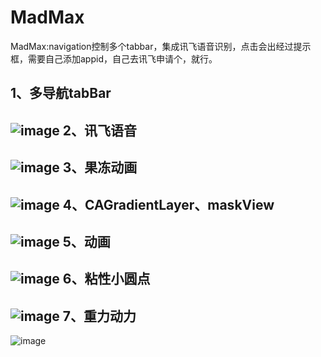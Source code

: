 # MadMax
MadMax:navigation控制多个tabbar，集成讯飞语音识别，点击会出经过提示框，需要自己添加appid，自己去讯飞申请个，就行。

1、多导航tabBar
------
![image](https://github.com/paradisery/MadMax/blob/master/gif/111.gif)
2、讯飞语音
------
![image](https://github.com/paradisery/MadMax/blob/master/gif/112.gif)
3、果冻动画
------
![image](https://github.com/paradisery/MadMax/blob/master/gif/113.gif)
4、CAGradientLayer、maskView
------
![image](https://github.com/paradisery/MadMax/blob/master/gif/114.gif)
5、动画
------
![image](https://github.com/paradisery/MadMax/blob/master/gif/115.gif)
6、粘性小圆点
------
![image](https://github.com/paradisery/MadMax/blob/master/gif/116.gif)
7、重力动力
------
![image](https://github.com/paradisery/MadMax/blob/master/gif/117.gif)

